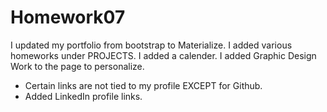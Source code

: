 # Homework07

I updated my portfolio from bootstrap to Materialize.
I added various homeworks under PROJECTS.
I added a calender.
I added Graphic Design Work to the page to personalize.
* Certain links are not tied to my profile EXCEPT for Github.
* Added LinkedIn profile links.